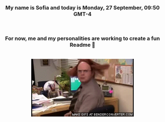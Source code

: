 


<div align="center">
<h3 >My name is Sofia and today is Monday, 27 September, 09:50 GMT-4</h3><br>
<h3 >For now, me and my personalities are working to create a fun Readme 👋
</h3><br>
<img src='img/dwight.gif' alt='working...'/>
</div>
